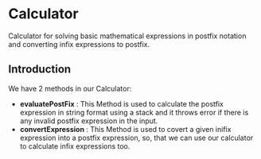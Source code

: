 # Calculator
Calculator for solving basic mathematical expressions in postfix notation and converting infix expressions to postfix.

## Introduction
We have 2 methods in our Calculator:
* **evaluatePostFix** : This Method is used to calculate the postfix expression in string format using a stack and it throws error if there is any invalid postfix expression in the input.
* **convertExpression** : This Method is used to covert a given inifix expression into a postfix expression, so, that we can use our calculator to calculate infix expressions too. 

